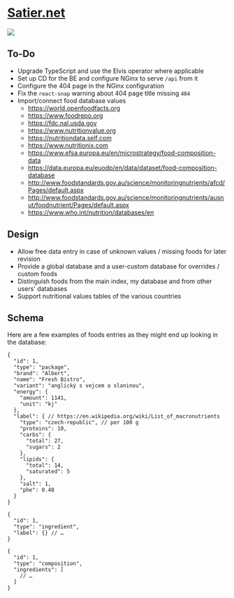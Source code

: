 # [Satier.net](https://satier.net)

![](https://github.com/tomashubelbauer/satier.net/workflows/.github/workflows/main.yml/badge.svg)

## To-Do

- Upgrade TypeScript and use the Elvis operator where applicable
- Set up CD for the BE and configure NGinx to serve `/api` from it
- Configure the 404 page in the NGinx configuration
- Fix the `react-snap` warning about 404 page title missing `404`
- Import/connect food database values
  - https://world.openfoodfacts.org
  - https://www.foodrepo.org
  - https://fdc.nal.usda.gov
  - https://www.nutritionvalue.org
  - https://nutritiondata.self.com
  - https://www.nutritionix.com
  - https://www.efsa.europa.eu/en/microstrategy/food-composition-data
  - https://data.europa.eu/euodp/en/data/dataset/food-composition-database
  - http://www.foodstandards.gov.au/science/monitoringnutrients/afcd/Pages/default.aspx
  - http://www.foodstandards.gov.au/science/monitoringnutrients/ausnut/foodnutrient/Pages/default.aspx
  - https://www.who.int/nutrition/databases/en

## Design

- Allow free data entry in case of unknown values / missing foods for later revision
- Provide a global database and a user-custom database for overrides / custom foods
- Distinguish foods from the main index, my database and from other users' databases
- Support nutritional values tables of the various countries

## Schema

Here are a few examples of foods entries as they might end up looking in the database:

```jsonc
{
  "id": 1,
  "type": "package",
  "brand": "Albert",
  "name": "Fresh Bistro",
  "variant": "anglický s vejcem a slaninou",
  "energy": {
    "amount": 1141,
    "unit": "kj"
  },
  "label": { // https://en.wikipedia.org/wiki/List_of_macronutrients
    "type": "czech-republic", // per 100 g
    "proteins": 10,
    "carbs": {
      "total": 27,
      "sugars": 2
    },
    "lipids": {
      "total": 14,
      "saturated": 5
    },
    "salt": 1,
    "phe": 0.48
  }
}
```

```jsonc
{
  "id": 1,
  "type": "ingredient",
  "label": {} // …
}
```

```jsonc
{
  "id": 1,
  "type": "composition",
  "ingredients": [
    // …
  ]
}
```
